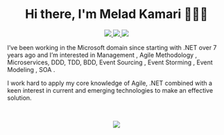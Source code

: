 <h1 align="center">Hi there, I'm Melad Kamari 🧙‍♂️👾</h1>

<p align="center">
<a href="https://twitter.com/MeladKamari" target="_blank">
  <img src="https://img.shields.io/badge/Twitter-1DA1F2?style=for-the-badge&logo=twitter&logoColor=white" />
 </a>
 <a href="https://www.linkedin.com/in/melad-kamari-70a65b120" target="_blank">
  <img src="https://img.shields.io/badge/LinkedIn-0077B5?style=for-the-badge&logo=linkedin&logoColor=white" />
 </a>
  <a href="https://t.me/Meladkamari" target="_blank">
  <img src="https://img.shields.io/badge/Telegram-2CA5E0?style=for-the-badge&logo=telegram&logoColor=white" />
 </a>


I’ve been working in the Microsoft domain since starting with .NET over 7 years ago and I’m interested in Management , Agile Methodology , Microservices, DDD, TDD, BDD, Event Sourcing , Event Storming , Event Modeling , SOA .

I work hard to apply my core knowledge of Agile, .NET combined with a keen interest in current and emerging technologies to make an effective solution. 
</p>



</br>

<p align="center">
 <a href="#" alt="MeladHamedani's github stats">
  <img src="https://github-readme-stats.vercel.app/api?username=MeladKamari&bg_color=4F27D5&text_color=ffffff&title_color=ffffff&icon_color=ffffff&show_icons=true" />
 </a>
</p>



